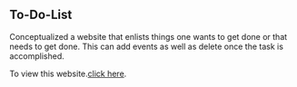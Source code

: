## To-Do-List

Conceptualized a website that enlists things  one wants to get done or that needs to get done. This can add events as well as delete once the task is accomplished.

To view this website.[click here](https://ritikaranjan151.github.io/To-Do-List/).
